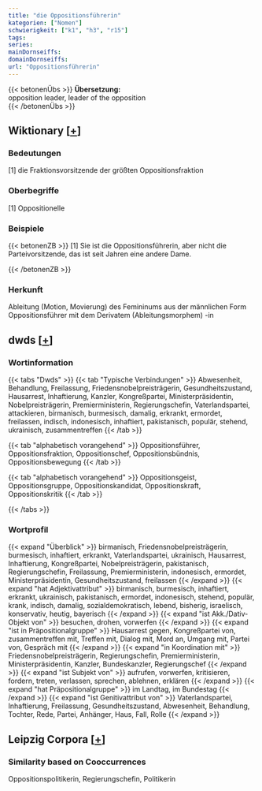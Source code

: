 ```yaml
---
title: "die Oppositionsführerin"
kategorien: ["Nomen"]
schwierigkeit: ["k1", "h3", "r15"]
tags:
series:
mainDornseiffs:
domainDornseiffs:
url: "Oppositionsführerin"
---
```


{{< betonenÜbs >}}
**Übersetzung:**  
opposition leader, leader of the opposition  
{{< /betonenÜbs >}}

## Wiktionary [[+](https://de.wiktionary.org/wiki/Oppositionsführerin)]

### Bedeutungen
[1] die Fraktionsvorsitzende der größten Oppositionsfraktion  

### Oberbegriffe
[1] Oppositionelle  

### Beispiele
{{< betonenZB >}}
[1] Sie ist die Oppositionsführerin, aber nicht die Parteivorsitzende, das ist seit Jahren eine andere Dame.  

{{< /betonenZB >}}
### Herkunft
Ableitung (Motion, Movierung) des Femininums aus der männlichen Form Oppositionsführer mit dem Derivatem (Ableitungsmorphem) -in  



## dwds [[+](https://www.dwds.de/wb/Oppositionsführerin)]

### Wortinformation
{{< tabs "Dwds" >}}
{{< tab "Typische Verbindungen" >}}
Abwesenheit, Behandlung, Freilassung, Friedensnobelpreisträgerin, Gesundheitszustand, Hausarrest, Inhaftierung, Kanzler, Kongreßpartei, Ministerpräsidentin, Nobelpreisträgerin, Premierministerin, Regierungschefin, Vaterlandspartei, attackieren, birmanisch, burmesisch, damalig, erkrankt, ermordet, freilassen, indisch, indonesisch, inhaftiert, pakistanisch, populär, stehend, ukrainisch, zusammentreffen
{{< /tab >}}

{{< tab "alphabetisch vorangehend" >}}
Oppositionsführer, Oppositionsfraktion, Oppositionschef, Oppositionsbündnis, Oppositionsbewegung
{{< /tab >}}

{{< tab "alphabetisch vorangehend" >}}
Oppositionsgeist, Oppositionsgruppe, Oppositionskandidat, Oppositionskraft, Oppositionskritik
{{< /tab >}}

{{< /tabs >}}

### Wortprofil
{{< expand "Überblick" >}} birmanisch, Friedensnobelpreisträgerin, burmesisch, inhaftiert, erkrankt, Vaterlandspartei, ukrainisch, Hausarrest, Inhaftierung, Kongreßpartei, Nobelpreisträgerin, pakistanisch, Regierungschefin, Freilassung, Premierministerin, indonesisch, ermordet, Ministerpräsidentin, Gesundheitszustand, freilassen {{< /expand >}}
{{< expand "hat Adjektivattribut" >}} birmanisch, burmesisch, inhaftiert, erkrankt, ukrainisch, pakistanisch, ermordet, indonesisch, stehend, populär, krank, indisch, damalig, sozialdemokratisch, lebend, bisherig, israelisch, konservativ, heutig, bayerisch {{< /expand >}}
{{< expand "ist Akk./Dativ-Objekt von" >}} besuchen, drohen, vorwerfen {{< /expand >}}
{{< expand "ist in Präpositionalgruppe" >}} Hausarrest gegen, Kongreßpartei von, zusammentreffen mit, Treffen mit, Dialog mit, Mord an, Umgang mit, Partei von, Gespräch mit {{< /expand >}}
{{< expand "in Koordination mit" >}} Friedensnobelpreisträgerin, Regierungschefin, Premierministerin, Ministerpräsidentin, Kanzler, Bundeskanzler, Regierungschef {{< /expand >}}
{{< expand "ist Subjekt von" >}} aufrufen, vorwerfen, kritisieren, fordern, treten, verlassen, sprechen, ablehnen, erklären {{< /expand >}}
{{< expand "hat Präpositionalgruppe" >}} im Landtag, im Bundestag {{< /expand >}}
{{< expand "ist Genitivattribut von" >}} Vaterlandspartei, Inhaftierung, Freilassung, Gesundheitszustand, Abwesenheit, Behandlung, Tochter, Rede, Partei, Anhänger, Haus, Fall, Rolle {{< /expand >}}

## Leipzig Corpora [[+](https://corpora.uni-leipzig.de/en/res?word=Oppositionsführerin&corpusId=deu_newscrawl-public_2018)]


### Similarity based on Cooccurrences
Oppositionspolitikerin, Regierungschefin, Politikerin


